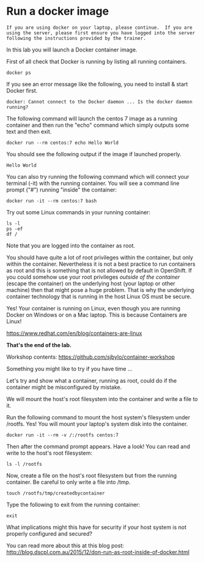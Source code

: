 # Run a docker image

`If you are using docker on your laptop, please continue.  If you are using the server, please
first ensure you have logged into the server following the instructions provided by the trainer.`

In this lab you will launch a Docker container image. 

First of all check that Docker is running by listing all running containers. 

```
docker ps 
```

If you see an error message like the following, you need to install & start Docker first.

```
docker: Cannot connect to the Docker daemon ... Is the docker daemon running?
```

The following command will launch the centos 7 image as a running container and then run the "echo"
command which simply outputs some text and then exit. 

```
docker run --rm centos:7 echo Hello World
```

You should see the following output if the image if launched properly. 

```
Hello World
```

You can also try running the following command which will connect your terminal (-it) with the running container.
You will see a command line prompt ("#") running "inside" the container:

```
docker run -it --rm centos:7 bash
```

Try out some Linux commands in your running container:

```
ls -l
ps -ef
df /
```

Note that you are logged into the container as root. 

You should have quite a lot of root privileges within the
container, but only within the container. Nevertheless it is not a best practice to run containers
as root and this is something that is not allowed by default in OpenShift. 
If you could somehow use your root privileges _outside of the container_ (escape the container) on the underlying host (your laptop or 
other machine) then that might pose a huge problem.  That is why the underlying container technology that is 
running in the host Linux OS must be secure. 

Yes!  Your container is running on Linux, even though you are running Docker on Windows or on a Mac
laptop. This is because Containers are Linux!

https://www.redhat.com/en/blog/containers-are-linux


**That's the end of the lab.**

Workshop contents: https://github.com/sjbylo/container-workshop

Something you might like to try if you have time ...

Let's try and show what a container, running as root, could do if the container might be misconfigured by mistake.

We will mount the host's root filesystem into the container and write a file to it.

Run the following command to mount the host system's filesystem under /rootfs.   Yes!
You will mount your laptop's system disk into the container.

```
docker run -it --rm -v /:/rootfs centos:7
```

Then after the command prompt appears.
Have a look!  You can read and write to the host's root filesystem:

```
ls -l /rootfs
```

Now, create a file on the host's root filesystem but from the running container.  Be careful to only write a file into /tmp. 

```
touch /rootfs/tmp/createdbycontainer
```

Type the following to exit from the running container:

```
exit
```

What implications might this have for security if your host system is not properly configured and secured? 

You can read more about this at this blog post: http://blog.dscpl.com.au/2015/12/don-run-as-root-inside-of-docker.html 


